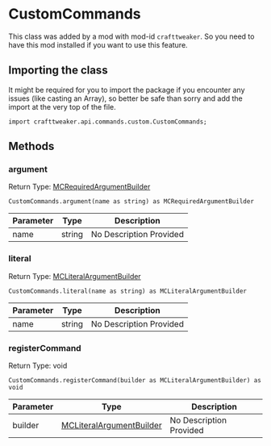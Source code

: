 # CustomCommands

This class was added by a mod with mod-id `crafttweaker`. So you need to have this mod installed if you want to use this feature.

## Importing the class

It might be required for you to import the package if you encounter any issues (like casting an Array), so better be safe than sorry and add the import at the very top of the file.
```zenscript
import crafttweaker.api.commands.custom.CustomCommands;
```


## Methods

### argument

Return Type: [MCRequiredArgumentBuilder](/vanilla/api/commands/custom/MCRequiredArgumentBuilder)

```zenscript
CustomCommands.argument(name as string) as MCRequiredArgumentBuilder
```
| Parameter | Type | Description |
|-----------|------|-------------|
| name | string | No Description Provided |
### literal

Return Type: [MCLiteralArgumentBuilder](/vanilla/api/commands/custom/MCLiteralArgumentBuilder)

```zenscript
CustomCommands.literal(name as string) as MCLiteralArgumentBuilder
```
| Parameter | Type | Description |
|-----------|------|-------------|
| name | string | No Description Provided |
### registerCommand

Return Type: void

```zenscript
CustomCommands.registerCommand(builder as MCLiteralArgumentBuilder) as void
```
| Parameter | Type | Description |
|-----------|------|-------------|
| builder | [MCLiteralArgumentBuilder](/vanilla/api/commands/custom/MCLiteralArgumentBuilder) | No Description Provided |
